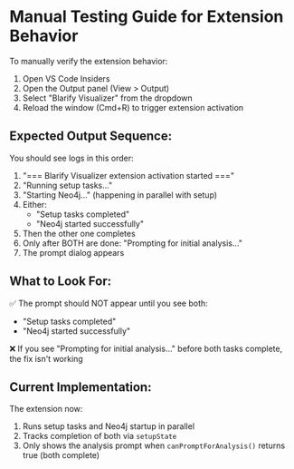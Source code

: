 # Manual Testing Guide for Extension Behavior

To manually verify the extension behavior:

1. Open VS Code Insiders
2. Open the Output panel (View > Output)
3. Select "Blarify Visualizer" from the dropdown
4. Reload the window (Cmd+R) to trigger extension activation

## Expected Output Sequence:

You should see logs in this order:
1. "=== Blarify Visualizer extension activation started ==="
2. "Running setup tasks..."
3. "Starting Neo4j..." (happening in parallel with setup)
4. Either:
   - "Setup tasks completed"
   - "Neo4j started successfully"
5. Then the other one completes
6. Only after BOTH are done: "Prompting for initial analysis..."
7. The prompt dialog appears

## What to Look For:

✅ The prompt should NOT appear until you see both:
- "Setup tasks completed"
- "Neo4j started successfully"

❌ If you see "Prompting for initial analysis..." before both tasks complete, the fix isn't working

## Current Implementation:

The extension now:
1. Runs setup tasks and Neo4j startup in parallel
2. Tracks completion of both via `setupState`
3. Only shows the analysis prompt when `canPromptForAnalysis()` returns true (both complete)
